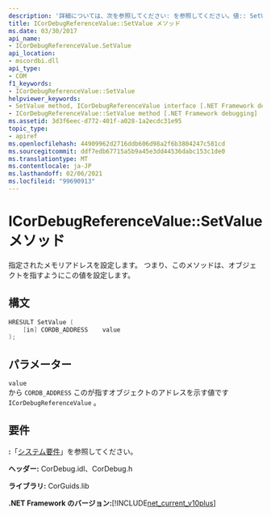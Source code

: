 ```yaml
---
description: '詳細については、次を参照してください: を参照してください。値:: SetValue メソッド'
title: ICorDebugReferenceValue::SetValue メソッド
ms.date: 03/30/2017
api_name:
- ICorDebugReferenceValue.SetValue
api_location:
- mscordbi.dll
api_type:
- COM
f1_keywords:
- ICorDebugReferenceValue::SetValue
helpviewer_keywords:
- SetValue method, ICorDebugReferenceValue interface [.NET Framework debugging]
- ICorDebugReferenceValue::SetValue method [.NET Framework debugging]
ms.assetid: 3d3f6eec-d772-401f-a028-1a2ecdc31e95
topic_type:
- apiref
ms.openlocfilehash: 44909962d2716ddb606d98a2f6b3804247c581cd
ms.sourcegitcommit: ddf7edb67715a5b9a45e3dd44536dabc153c1de0
ms.translationtype: MT
ms.contentlocale: ja-JP
ms.lasthandoff: 02/06/2021
ms.locfileid: "99690913"
---
```

# <a name="icordebugreferencevaluesetvalue-method"></a>ICorDebugReferenceValue::SetValue メソッド

指定されたメモリアドレスを設定します。 つまり、このメソッドは、オブジェクトを指すようにこの値を設定します。  
  
## <a name="syntax"></a>構文  
  
```cpp  
HRESULT SetValue (  
    [in] CORDB_ADDRESS    value  
);  
```  
  
## <a name="parameters"></a>パラメーター  

 `value`  
 から `CORDB_ADDRESS` このが指すオブジェクトのアドレスを示す値です `ICorDebugReferenceValue` 。  
  
## <a name="requirements"></a>要件  

 **:**「[システム要件](../../get-started/system-requirements.md)」を参照してください。  
  
 **ヘッダー:** CorDebug.idl、CorDebug.h  
  
 **ライブラリ:** CorGuids.lib  
  
 **.NET Framework のバージョン:**[!INCLUDE[net_current_v10plus](../../../../includes/net-current-v10plus-md.md)]
